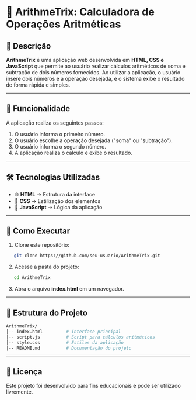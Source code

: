 # 🤹 ArithmeTrix: Calculadora de Operações Aritméticas

## 📌 Descrição
**ArithmeTrix** é uma aplicação web desenvolvida em **HTML, CSS e JavaScript** que permite ao usuário realizar cálculos aritméticos de soma e subtração de dois números fornecidos. Ao utilizar a aplicação, o usuário insere dois números e a operação desejada, e o sistema exibe o resultado de forma rápida e simples.

---

## 🎯 Funcionalidade
A aplicação realiza os seguintes passos:

1. O usuário informa o primeiro número.
2. O usuário escolhe a operação desejada ("soma" ou "subtração").
3. O usuário informa o segundo número.
4. A aplicação realiza o cálculo e exibe o resultado.

---

## 🛠 Tecnologias Utilizadas
- 🌐 **HTML** → Estrutura da interface
- 🎨 **CSS** → Estilização dos elementos
- 🚀 **JavaScript** → Lógica da aplicação

---

## 🚀 Como Executar
1. Clone este repositório:
   
```bash
   git clone https://github.com/seu-usuario/ArithmeTrix.git
   ```

2. Acesse a pasta do projeto:
   
```bash
   cd ArithmeTrix
   ```

3. Abra o arquivo **index.html** em um navegador.

---

## 📂 Estrutura do Projeto
```bash
ArithmeTrix/
│-- index.html         # Interface principal
│-- script.js          # Script para cálculos aritméticos
│-- style.css          # Estilos da aplicação
│-- README.md          # Documentação do projeto
```
---

## 📜 Licença
Este projeto foi desenvolvido para fins educacionais e pode ser utilizado livremente.
